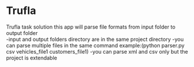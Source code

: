 # Trufla
Trufla task solution
this app will parse file formats from input folder to output folder  
-input and output folders directory are in the same project directory
-you can parse multiple files in the same command example:(python parser.py  csv vehicles_file1 customers_file1)
-you can parse xml and csv only but the project is extendable 
